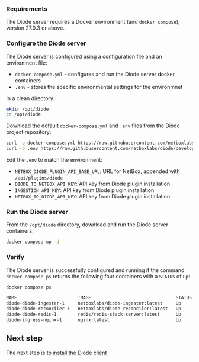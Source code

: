 ### Requirements

The Diode server requires a Docker environment (and `docker compose`), version 27.0.3 or above.

### Configure the Diode server

The Diode server is configured using a configuration file and an environment file:

* `docker-compose.yml` - configures and run the Diode server docker containers
* `.env` - stores the specific environmental settings for the environmnet

In a clean directory:

```bash
mkdir /opt/diode
cd /opt/diode
```

Download the default `docker-compose.yml` and `.env` files from the Diode project repository:

```bash
curl -o docker-compose.yml https://raw.githubusercontent.com/netboxlabs/diode/develop/diode-server/docker/docker-compose.yaml
curl -o .env https://raw.githubusercontent.com/netboxlabs/diode/develop/diode-server/docker/sample.env
```

Edit the `.env` to match the environment:

* `NETBOX_DIODE_PLUGIN_API_BASE_URL`: URL for NetBox, appended with `/api/plugins/diode`
* `DIODE_TO_NETBOX_API_KEY`: API key from Diode plugin installation
* `INGESTION_API_KEY`: API key from Diode plugin installation
* `NETBOX_TO_DIODE_API_KEY`: API key from Diode plugin installation

### Run the Diode server

From the `/opt/diode` directory, download and run the Diode server containers:

```bash
docker compose up -d
```

### Verify

The Diode server is successfully configured and running if the command `docker compose ps` returns the following four containers with a `STATUS` of `Up`:

```bash
docker compose ps
```
```{.bash .no-copy}
NAME                       IMAGE                                STATUS
diode-diode-ingester-1     netboxlabs/diode-ingester:latest     Up 
diode-diode-reconciler-1   netboxlabs/diode-reconciler:latest   Up 
diode-diode-redis-1        redis/redis-stack-server:latest      Up 
diode-ingress-nginx-1      nginx:latest                         Up 
```

## Next step

The next step is to [install the Diode client](diode-client.md)